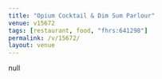 ```yaml
---
title: "Opium Cocktail & Dim Sum Parlour"
venue: v15672
tags: [restaurant, food, "fhrs:641298"]
permalink: /v/15672/
layout: venue
---
```

null
